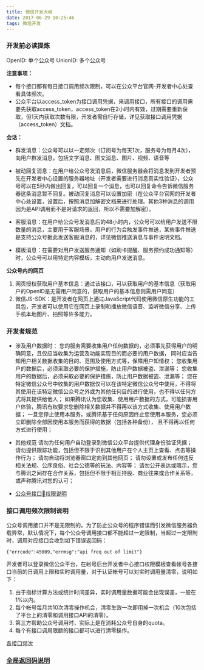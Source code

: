 ```yaml
---
title: 微信开发大纲
date: 2017-06-29 10:25:46
tags: 微信开发
---
```


### 开发前必读提炼

OpenID: 单个公众号
UnionID: 多个公众号

**注意事项：**

- 每个接口都有每日接口调用频次限制，可以在公众平台官网-开发者中心处查看具体频次。
- 公众平台以access_token为接口调用凭据，来调用接口，所有接口的调用需要先获取access_token，access_token在2小时内有效，过期需要重新获取，但1天内获取次数有限，开发者需自行存储，详见获取接口调用凭据（access_token）文档。

**会话：**

- 群发消息：公众号可以以一定频次（订阅号为每天1次，服务号为每月4次），向用户群发消息，包括文字消息、图文消息、图片、视频、语音等

- 被动回复消息：在用户给公众号发消息后，微信服务器会将消息发到开发者预先在开发者中心设置的服务器地址（开发者需要进行消息真实性验证），公众号可以在5秒内做出回复，可以回复一个消息，也可以回复命令告诉微信服务器这条消息暂不回复。被动回复消息可以设置加密（在公众平台官网的开发者中心处设置，设置后，按照消息加解密文档来进行处理。其他3种消息的调用因为是API调用而不是对请求的返回，所以不需要加解密）。

- 客服消息：在用户给公众号发消息后的48小时内，公众号可以给用户发送不限数量的消息，主要用于客服场景。用户的行为会触发事件推送，某些事件推送是支持公众号据此发送客服消息的，详见微信推送消息与事件说明文档。

- 模板消息：在需要对用户发送服务通知（如刷卡提醒、服务预约成功通知等）时，公众号可以用特定内容模板，主动向用户发送消息。

**公众号内的网页**

1. 网页授权获取用户基本信息：通过该接口，可以获取用户的基本信息（获取用户的OpenID是无需用户同意的，获取用户的基本信息则需用户同意）
2. 微信JS-SDK：是开发者在网页上通过JavaScript代码使用微信原生功能的工具包，开发者可以使用它在网页上录制和播放微信语音、监听微信分享、上传手机本地图片、拍照等许多能力。


### 开发者规范

- 涉及用户数据时：
您的服务需要收集用户任何数据的，必须事先获得用户的明确同意，且仅应当收集为运营及功能实现目的而必要的用户数据， 同时应当告知用户相关数据收集的目的、范围及使用方式等，保障用户知情权；
您收集用户的数据后，必须采取必要的保护措施，防止用户数据被盗、泄漏等；
您收集用户的数据后，必须采取必要的保护措施，防止用户数据被盗、泄漏等；
您在特定微信公众号中收集的用户数据仅可以在该特定微信公众号中使用，不得将其使用在该特定微信公众号之外或为其他任何目的进行使用，也不得以任何方式将其提供给他人；
如果腾讯认为您收集、使用用户数据的方式，可能损害用户体验，腾讯有权要求您删除相关数据并不得再以该方式收集、使用用户数据；
一旦您停止使用本服务，或腾讯基于任何原因终止您使用本服务，您必须立即删除全部因使用本服务而获得的数据（包括各种备份）， 且不得再以任何方式进行使用；
- 其他规范
请勿为任何用户自动登录到微信公众平台提供代理身份验证凭据；
请勿提供跟踪功能，包括但不限于识别其他用户在个人主页上查看、点击等操作行为；
请勿自动将浏览器窗口定向到其他网页；
请勿设置或发布任何违反相关法规、公序良俗、社会公德等的玩法、内容等；
请勿公开表达或暗示，您与腾讯之间存在合作关系，包括但不限于相互持股、商业往来或合作关系等，或声称腾讯对您的认可；

- [公众号接口权限说明](https://mp.weixin.qq.com/wiki?t=resource/res_main&id=mp1433401084)

### 接口调用频次限制说明

公众号调用接口并不是无限制的。为了防止公众号的程序错误而引发微信服务器负载异常，默认情况下，每个公众号调用接口都不能超过一定限制，当超过一定限制时，调用对应接口会收到如下错误返回码：

```
{"errcode":45009,"errmsg":"api freq out of limit"}
```
开发者可以登录微信公众平台，在帐号后台开发者中心接口权限模板查看帐号各接口当前的日调用上限和实时调用量，对于认证帐号可以对实时调用量清零，说明如下：
1. 由于指标计算方法或统计时间差异，实时调用量数据可能会出现误差，一般在1%以内。
2. 每个帐号每月共10次清零操作机会，清零生效一次即用掉一次机会（10次包括了平台上的清零和调用接口API的清零）。
3. 第三方帮助公众号调用时，实际上是在消耗公众号自身的quota。
4. 每个有接口调用限额的接口都可以进行清零操作。

[各接口频次](https://mp.weixin.qq.com/wiki?t=resource/res_main&id=mp1433744592)

### [全局返回码说明](https://mp.weixin.qq.com/wiki?t=resource/res_main&id=mp1433747234)

